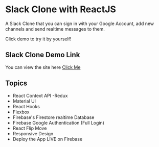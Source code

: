 # Slack Clone with ReactJS

A Slack Clone that you can sign in with your Google Account, add new channels and send realtime messages to them.

Click demo to try it by yourself!

## Slack Clone Demo Link

You can view the site here
[Click Me](https://slack-clone-v1.web.app/)

## Topics

- React Context API -Redux
- Material UI
- React Hooks
- Flexbox
- Firebase's Firestore realtime Database
- Firebase Google Authentication (Full Login)
- React Flip Move
- Responsive Design
- Deploy the App LIVE on Firebase

